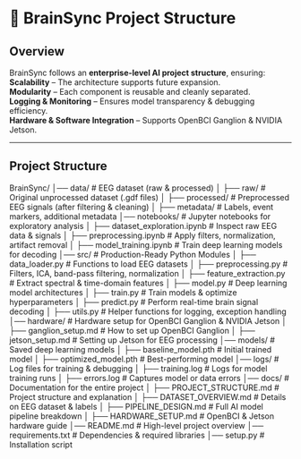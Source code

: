 # 📂 BrainSync Project Structure

## Overview  
BrainSync follows an **enterprise-level AI project structure**, ensuring:  
**Scalability** – The architecture supports future expansion.  
**Modularity** – Each component is reusable and cleanly separated.  
**Logging & Monitoring** – Ensures model transparency & debugging efficiency.  
**Hardware & Software Integration** – Supports OpenBCI Ganglion & NVIDIA Jetson.  

---

## **Project Structure**
BrainSync/ │── data/ # EEG dataset (raw & processed) │ ├── raw/ # Original unprocessed dataset (.gdf files) │ ├── processed/ # Preprocessed EEG signals (after filtering & cleaning) │ ├── metadata/ # Labels, event markers, additional metadata │── notebooks/ # Jupyter notebooks for exploratory analysis │ ├── dataset_exploration.ipynb # Inspect raw EEG data & signals │ ├── preprocessing.ipynb # Apply filters, normalization, artifact removal │ ├── model_training.ipynb # Train deep learning models for decoding │── src/ # Production-Ready Python Modules │ ├── data_loader.py # Functions to load EEG datasets │ ├── preprocessing.py # Filters, ICA, band-pass filtering, normalization │ ├── feature_extraction.py # Extract spectral & time-domain features │ ├── model.py # Deep learning model architectures │ ├── train.py # Train models & optimize hyperparameters │ ├── predict.py # Perform real-time brain signal decoding │ ├── utils.py # Helper functions for logging, exception handling │── hardware/ # Hardware setup for OpenBCI Ganglion & NVIDIA Jetson │ ├── ganglion_setup.md # How to set up OpenBCI Ganglion │ ├── jetson_setup.md # Setting up Jetson for EEG processing │── models/ # Saved deep learning models │ ├── baseline_model.pth # Initial trained model │ ├── optimized_model.pth # Best-performing model │── logs/ # Log files for training & debugging │ ├── training.log # Logs for model training runs │ ├── errors.log # Captures model or data errors │── docs/ # Documentation for the entire project │ ├── PROJECT_STRUCTURE.md # Project structure and explanation │ ├── DATASET_OVERVIEW.md # Details on EEG dataset & labels │ ├── PIPELINE_DESIGN.md # Full AI model pipeline breakdown │ ├── HARDWARE_SETUP.md # OpenBCI & Jetson hardware guide │── README.md # High-level project overview │── requirements.txt # Dependencies & required libraries │── setup.py # Installation script


